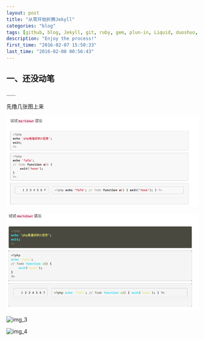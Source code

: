 ```yaml
---
layout: post
title: "从零开始折腾Jekyll"
categories: "blog"
tags: [github, blog, Jekyll, git, ruby, gem, plun-in, Liquid, duoshuo, highlight, Rouge, task-lists]
description: "Enjoy the process!"
first_time: "2016-02-07 15:50:33"
last_time: "2016-02-08 00:56:43"
---
```


## 一、还没动笔

……

先撸几张图上来

![img_1][]

![img_2][]

![img_3][]

![img_4][]


[img_1]: /img/learn_to_use_jekyll/jekyll1_highlight1.png
[img_2]: /img/learn_to_use_jekyll/jekyll2_highlight2.png
[img_3]: /img/learn_to_use_jekyll/jekyll3_highlight1.png
[img_4]: /img/learn_to_use_jekyll/jekyll4_highlight2.png